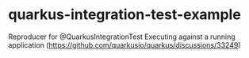 # quarkus-integration-test-example
Reproducer for @QuarkusIntegrationTest Executing against a running application (https://github.com/quarkusio/quarkus/discussions/33249)
